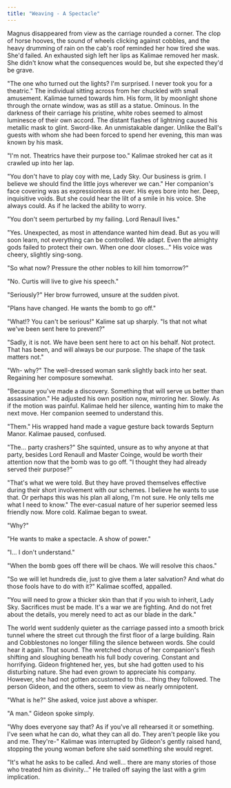 ```yaml
---
title: "Weaving - A Spectacle"
---
```

Magnus disappeared from view as the carriage rounded a corner. The clop of horse hooves, the sound of wheels clicking against cobbles, and the heavy drumming of rain on the cab's roof reminded her how tired she was. She'd failed. An exhausted sigh left her lips as Kalimae removed her mask. She didn't know what the consequences would be, but she expected they'd be grave.

"The one who turned out the lights? I'm surprised. I never took you for a theatric." The individual sitting across from her chuckled with small amusement. Kalimae turned towards him. His form, lit by moonlight shone through the ornate window, was as still as a statue. Ominous. In the darkness of their carriage his pristine, white robes seemed to almost luminesce of their own accord. The distant flashes of lightning caused his metallic mask to glint. Sword-like. An unmistakable danger. Unlike the Ball's guests with whom she had been forced to spend her evening, this man was known by his mask.

"I'm not. Theatrics have their purpose too." Kalimae stroked her cat as it crawled up into her lap.

"You don't have to play coy with me, Lady Sky. Our business is grim. I believe we should find the little joys wherever we can." Her companion's face covering was as expressionless as ever. His eyes bore into her. Deep, inquisitive voids. But she could hear the lilt of a smile in his voice. She always could. As if he lacked the ability to worry.

"You don't seem perturbed by my failing. Lord Renaull lives."

"Yes. Unexpected, as most in attendance wanted him dead. But as you will soon learn, not everything can be controlled. We adapt. Even the almighty gods failed to protect their own. When one door closes..." His voice was cheery, slightly sing-song.

"So what now? Pressure the other nobles to kill him tomorrow?"

"No. Curtis will live to give his speech."

"Seriously?" Her brow furrowed, unsure at the sudden pivot.

"Plans have changed. He wants the bomb to go off."

"What!? You can't be serious!" Kalime sat up sharply. "Is that not what we've been sent here to prevent?"

"Sadly, it is not. We have been sent here to act on his behalf. Not protect. That has been, and will always be our purpose. The shape of the task matters not."

"Wh- why?" The well-dressed woman sank slightly back into her seat. Regaining her composure somewhat.

"Because you've made a discovery. Something that will serve us better than assassination." He adjusted his own position now, mirroring her. Slowly. As if the motion was painful. Kalimae held her silence, wanting him to make the next move. Her companion seemed to understand this.

"Them." His wrapped hand made a vague gesture back towards Septurn Manor. Kalimae paused, confused.

"The… party crashers?" She squinted, unsure as to why anyone at that party, besides Lord Renaull and Master Coinge, would be worth their attention now that the bomb was to go off. "I thought they had already served their purpose?"

"That's what we were told. But they have proved themselves effective during their short involvement with our schemes. I believe he wants to use that. Or perhaps this was his plan all along, I'm not sure. He only tells me what I need to know." The ever-casual nature of her superior seemed less friendly now. More cold. Kalimae began to sweat.

"Why?"

"He wants to make a spectacle. A show of power."

"I… I don't understand."

"When the bomb goes off there will be chaos. We will resolve this chaos."

"So we will let hundreds die, just to give them a later salvation? And what do those fools have to do with it?" Kalimae scoffed, appalled.

"You will need to grow a thicker skin than that if you wish to inherit, Lady Sky. Sacrifices must be made. It's a war we are fighting. And do not fret about the details, you merely need to act as our blade in the dark."

The world went suddenly quieter as the carriage passed into a smooth brick tunnel where the street cut through the first floor of a large building. Rain and Cobblestones no longer filling the silence between words. She could hear it again. That sound. The wretched chorus of her companion's flesh shifting and sloughing beneath his full body covering. Constant and horrifying. Gideon frightened her, yes, but she had gotten used to his disturbing nature. She had even grown to appreciate his company. However, she had not gotten accustomed to this… thing they followed. The person Gideon, and the others, seem to view as nearly omnipotent.

"What is he?" She asked, voice just above a whisper.

"A man." Gideon spoke simply.

"Why does everyone say that? As if you've all rehearsed it or something. I've seen what he can do, what they can all do. They aren't people like you and me. They're-" Kalimae was interrupted by Gideon's gently raised hand, stopping the young woman before she said something she would regret.

"It's what he asks to be called. And well… there are many stories of those who treated him as divinity..." He trailed off saying the last with a grim implication.
